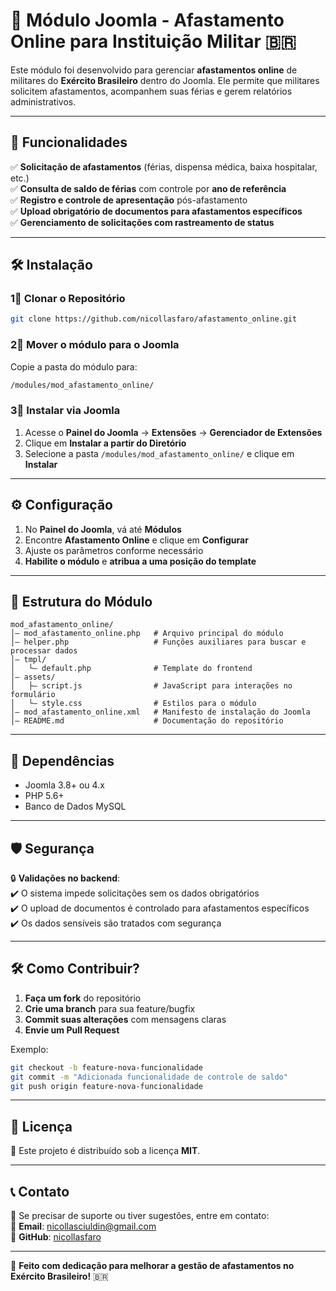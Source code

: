 # 📌 Módulo Joomla - Afastamento Online para Instituição Militar 🇧🇷

Este módulo foi desenvolvido para gerenciar **afastamentos online** de militares do **Exército Brasileiro** dentro do Joomla. Ele permite que militares solicitem afastamentos, acompanhem suas férias e gerem relatórios administrativos.

---

## 🚀 **Funcionalidades**
✅ **Solicitação de afastamentos** (férias, dispensa médica, baixa hospitalar, etc.)  
✅ **Consulta de saldo de férias** com controle por **ano de referência**  
✅ **Registro e controle de apresentação** pós-afastamento  
✅ **Upload obrigatório de documentos para afastamentos específicos**  
✅ **Gerenciamento de solicitações com rastreamento de status**  

---

## 🛠 **Instalação**
### **1⃣ Clonar o Repositório**
```bash
git clone https://github.com/nicollasfaro/afastamento_online.git
```

### **2⃣ Mover o módulo para o Joomla**
Copie a pasta do módulo para:
```bash
/modules/mod_afastamento_online/
```

### **3⃣ Instalar via Joomla**
1. Acesse o **Painel do Joomla** → **Extensões** → **Gerenciador de Extensões**  
2. Clique em **Instalar a partir do Diretório**  
3. Selecione a pasta `/modules/mod_afastamento_online/` e clique em **Instalar**  

---

## ⚙️ **Configuração**
1. No **Painel do Joomla**, vá até **Módulos**  
2. Encontre **Afastamento Online** e clique em **Configurar**  
3. Ajuste os parâmetros conforme necessário  
4. **Habilite o módulo** e **atribua a uma posição do template**  

---

## 📝 **Estrutura do Módulo**
```
mod_afastamento_online/
│️— mod_afastamento_online.php   # Arquivo principal do módulo
│️— helper.php                   # Funções auxiliares para buscar e processar dados
│️— tmpl/
│   └— default.php              # Template do frontend
│️— assets/
│   ├— script.js                # JavaScript para interações no formulário
│   └— style.css                # Estilos para o módulo
│️— mod_afastamento_online.xml   # Manifesto de instalação do Joomla
│️— README.md                    # Documentação do repositório
```

---

## 📌 **Dependências**
- Joomla 3.8+ ou 4.x  
- PHP 5.6+  
- Banco de Dados MySQL  

---

## 🛡 **Segurança**
🔒 **Validações no backend**:  
✔️ O sistema impede solicitações sem os dados obrigatórios  
✔️ O upload de documentos é controlado para afastamentos específicos  
✔️ Os dados sensíveis são tratados com segurança  

---

## 🛠 **Como Contribuir?**
1. **Faça um fork** do repositório  
2. **Crie uma branch** para sua feature/bugfix  
3. **Commit suas alterações** com mensagens claras  
4. **Envie um Pull Request**  

Exemplo:
```bash
git checkout -b feature-nova-funcionalidade
git commit -m "Adicionada funcionalidade de controle de saldo"
git push origin feature-nova-funcionalidade
```

---

## 🐝 **Licença**
📝 Este projeto é distribuído sob a licença **MIT**.  

---

## 📞 **Contato**
📧 Se precisar de suporte ou tiver sugestões, entre em contato:  
📧 **Email**: nicollasciuldin@gmail.com  
🐙 **GitHub**: [nicollasfaro](https://github.com/nicollasfaro)  

---

🚀 **Feito com dedicação para melhorar a gestão de afastamentos no Exército Brasileiro!** 🇧🇷  

